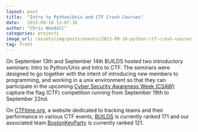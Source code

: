 ```yaml
---
layout: post
title:  "Intro to Python/Unix and CTF Crash Courses"
date:   2013-09-16 13:07:36
author: "Chris Woodall"
categories: projects
image_url: /assets/img/posts/events/2013-09-16-python-ctf-crash-courses.jpg
tag: front
---
```


On September 13th and September 14th BUILDS hosted two introductory seminars:
Intro to Python/Unix and Intro to CTF. The seminars were designed to go 
together with the intent of introducing new members to programming, and working
in a unix environment so that they can participate in the upcoming 
[Cyber Security Awareness Week (CSAW)](https://csaw.isis.poly.edu/) capture the
flag (CTF) competition running from September 19th to September 22nd. 

On [CTFtime.org](https://ctftime.org), a website dedicated to tracking teams
and their performance in various CTF events, 
[BUILDS](https://ctftime.org/team/1688) is currently ranked 171 and our 
associated team [BostonKeyParty](https://ctftime.org/team/3600) is currently 
ranked 121.
